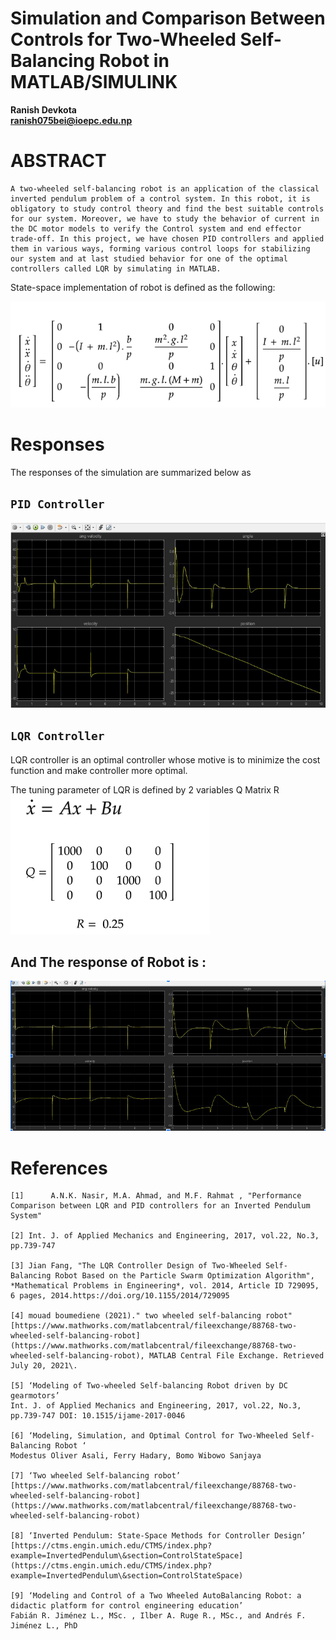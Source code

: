 # **Simulation and Comparison Between Controls for Two-Wheeled Self-Balancing Robot in MATLAB/SIMULINK**

**Ranish Devkota**  
**ranish075bei@ioepc.edu.np**

# **ABSTRACT**

	A two-wheeled self-balancing robot is an application of the classical inverted pendulum problem of a control system. In this robot, it is obligatory to study control theory and find the best suitable controls for our system. Moreover, we have to study the behavior of current in the DC motor models to verify the Control system and end effector trade-off. In this project, we have chosen PID controllers and applied them in various ways, forming various control loops for stabilizing our system and at last studied behavior for one of the optimal controllers called LQR by simulating in MATLAB.

State-space implementation of robot is defined as the following:

![State_Space](images/state.png)

 # **Responses**    
The responses  of the simulation are summarized below as

 ` PID Controller `
--
![PID](images/pid.png)

 `LQR Controller`
--
LQR controller is an optimal controller whose motive is to minimize the cost function and make controller more optimal.

The tuning parameter of LQR is defined by 2  variables
	Q Matrix 
	R
![TUNIBG](images/tuned_values.png)

And The response of Robot is :
--
![LQR](images/lqr-state.png)




# **References**

	[1] 	 A.N.K. Nasir, M.A. Ahmad, and M.F. Rahmat , "Performance Comparison between LQR and PID controllers for an Inverted Pendulum System"

	[2]	Int. J. of Applied Mechanics and Engineering, 2017, vol.22, No.3, pp.739-747

	[3]	Jian Fang, "The LQR Controller Design of Two-Wheeled Self-Balancing Robot Based on the Particle Swarm Optimization Algorithm", *Mathematical Problems in Engineering*, vol. 2014, Article ID 729095, 6 pages, 2014.https://doi.org/10.1155/2014/729095 

	[4]	mouad boumediene (2021)." two wheeled self-balancing robot" [https://www.mathworks.com/matlabcentral/fileexchange/88768-two-wheeled-self-balancing-robot](https://www.mathworks.com/matlabcentral/fileexchange/88768-two-wheeled-self-balancing-robot), MATLAB Central File Exchange. Retrieved July 20, 2021\.

	[5]	‘Modeling of Two-wheeled Self-balancing Robot driven by DC gearmotors’  
	Int. J. of Applied Mechanics and Engineering, 2017, vol.22, No.3, pp.739-747 DOI: 10.1515/ijame-2017-0046  

	[6]	‘Modeling, Simulation, and Optimal Control for Two-Wheeled Self-Balancing Robot ‘  
	Modestus Oliver Asali, Ferry Hadary, Bomo Wibowo Sanjaya

	[7]	‘Two wheeled Self-balancing robot’  
	[https://www.mathworks.com/matlabcentral/fileexchange/88768-two-wheeled-self-balancing-robot](https://www.mathworks.com/matlabcentral/fileexchange/88768-two-wheeled-self-balancing-robot)

	[8]	‘Inverted Pendulum: State-Space Methods for Controller Design’  
	[https://ctms.engin.umich.edu/CTMS/index.php?example=InvertedPendulum\&section=ControlStateSpace](https://ctms.engin.umich.edu/CTMS/index.php?example=InvertedPendulum\&section=ControlStateSpace)

	[9]	‘Modeling and Control of a Two Wheeled AutoBalancing Robot: a didactic platform for control engineering education’  
	Fabián R. Jiménez L., MSc. , Ilber A. Ruge R., MSc., and Andrés F. Jiménez L., PhD